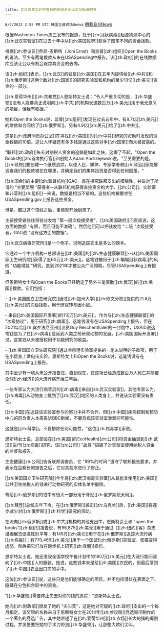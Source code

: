 ```yaml
---
title: 武汉病毒实验室得到的美国资金比实际报道的多
---
```

`6/2/2023 2:55 PM UTC 韩国正道农场Gnews` [轉載自GNews](https://gnews.org/articles/1352585)

 

根据Washinton Times周三发布的报道，处于[[zh:冠状病毒]]起源猜测中心的[[zh:武汉实验室]]在过去十年中从[[zh:美国政府]]获得了四笔不同的资金拨款。

根据[[zh:参议员]]乔尼\-恩斯特（Joni Ernst）和监督[[zh:组织]]Open the Books的说法，至少有两笔拨款从未在USASpending中报告，该[[zh:政府]]的在线数据库应该让公众有机会跟踪其资金的去向。

  

该[[zh:组织]]表示，[[zh:武汉]]的钱是[[zh:美国]]在五年内提供给[[zh:中共]]和[[zh:俄罗斯]]这两个敌对[[zh:国家]]的研究实验室和机构的至少13亿[[zh:美元]]资金的一部分。

  

  

[[zh:爱荷华州]][[zh:共和党]]人恩斯特女士说："令人严重关切的是，[[zh:华盛顿]]没有人能够真正说明向[[zh:中共]]的机构发送数百万[[zh:美元]]用于毫无意义的项目，但我有收据。”

她和Open the Books说，监督[[zh:组织]]发现在过去五年中，有8.7亿[[zh:美元]]的赠款和合同给了[[zh:俄罗斯]]。另有4.9亿[[zh:美元]]给了[[zh:中共]]。

这是[[zh:政府问责办公室]]在寻找[[zh:美国]]对[[zh:中共]]研究的资助时发现的资金数额的10倍。这让人怀疑还有多少钱是通过这些对手[[zh:国家]]而未被披露的。

  

"联邦[[zh:政府]]失去对纳税人资金的追踪是如此之快，这很了不起，"Open the Books的[[zh:首席执行官]]和创始人Adam Andrzejewski说。"至关重要的是，[[zh:政府]]要创建一个纸质追踪，以便人民、媒体、专家学者和[[zh:政治]]家能够调查我们的税款被花在哪里，并确定我们的集体投资是否得到任何回报。"

[[zh:国会]]的主要[[zh:监督机构]]GAO一直在探究联邦支出的模糊性，并说对于所谓的 "主要奖项 "获得者\--从联邦机构获得直接资金的大学、[[zh:公司]]、实验室和非营利[[zh:组织]]\--来说，数据是相当不错的。这些机构被要求在USASpending.gov上报告这些资金。

但是，超过这个顶线之后，事情就开始崩溃了。

  

主要接受者往往将钱分发给 "第一层次级接受者"，[[zh:美国政府]]问责局说，这方面的数据 "有限，而且可能不准确"。然后他们可以把钱发给 "二级 "次级接受者，GAO说 "没有这方面的数据"。

[[zh:武汉病毒研究所]]是一个例子，说明追踪支出是多么的棘手。

  

它通过一个中介机构\--总部设在[[zh:美国]]的[[zh:生态健康联盟]]\--从[[zh:美国国家卫生研究院]]获得了近60万[[zh:美元]]。这笔钱被用于[[zh:蝙蝠冠状病毒]]的风险 "功能增益 "研究，直到2021年才被公众广泛知晓，尽管USASpending上有报道。

但恩斯特女士和Open the Books已经确定了另外三笔资助[[zh:武汉]]的[[zh:美国]]拨款。它们包括：

  

\- [[zh:美国国立卫生研究院]]通过[[zh:加州大学]][[zh:欧文分校]]提供的21.6万[[zh:美元]]的次级拨款，用于研究转基因小鼠。

\- 来自[[zh:美国国际开发署]]的110万[[zh:美元]]，作为与[[zh:生态健康联盟]]的 "次级协议"，用于研究[[zh:病毒]]。这笔钱没有在USASpending上报告，但在2021年给[[zh:宾夕法尼亚州]]议员Guy Reschenthaler的一封信中，USAID说这笔钱是为了在[[zh:病毒]]蔓延到人类之前研究动物的发展。[[zh:美国国际开发署]]说，这笔钱从未被授权用于功能研究的收益。

  

\- [[zh:美国国立卫生研究院]]通过冷泉港实验室提供的一笔未说明的子款项，用于在小鼠身上做电击实验。恩斯特女士和Open the Books说，这笔钱没有在USASpending上报告。

其中至少有一项从未公开报告过，直到现在，在这场已经造成数百万人死亡并颠覆全球[[zh:经济]]的大流行病开始三年后。

  

一些专家认为大流行病背后的[[zh:病毒]]来自[[zh:武汉实验室]]。其他专家认为，[[zh:病毒]]从动物身上跳到了[[zh:武汉]]地区的人类身上，并说该实验室没有责任。

[[zh:中国]]在追踪该实验室参与的努力中并不合作，但[[zh:中国]]疾病控制和预防中心的前负责人本周告诉BBC新闻，不要忽视该实验室泄漏的可能性。

  

这就是[[zh:科学]]。不要排除任何可能性，"这位[[zh:病毒学]]家说。

恩斯特女士说，总部设在[[zh:美国]]的EcoHealth[[zh:公司]]将资金抽调到[[zh:武汉]]进行[[zh:病毒]]研究，该[[zh:公司]] "故意 "搞砸了对实验室使用纳税人资金的监督和报告。

生态健康[[zh:公司]]告诉联邦调查员，它 "99%的时间 "遵守了联邦报告要求，并表示在监察长的报告之后，它对其程序进行了修正。

[[zh:美国国立卫生研究院]]今年将[[zh:武汉病毒实验室]]从其批准使用[[zh:美国]]公共卫生纳税人的钱进行动物研究的实体名单中删除。

寄给[[zh:俄罗斯]]的钱中有很大一部分用于补贴[[zh:俄罗斯航天局]]。

[[zh:拜登]]总统去年下令，在[[zh:俄罗斯]]袭击[[zh:乌克兰]]后，[[zh:美国]]将逐步减少对[[zh:俄罗斯]][[zh:科学]]研究的资助。

在流向[[zh:俄罗斯]]或[[zh:中共]]机构的其他支出中，恩斯特女士和 "open the books”[[zh:组织]]报告说，有96,875[[zh:美元]]用于通过《[[zh:纽约]]客》杂志漫画展览促进性别平等；有145万[[zh:美元]]用于在[[zh:俄罗斯]]追踪大流行病[[zh:病毒]]；有770,466[[zh:美元]]用于一个国营[[zh:俄罗斯]]实验室，使猫变得虚弱，然后把它们放在跑步机上研究[[zh:脊髓]]损伤。

恩斯特女士说，她还发现全国学校午餐计划中的160万[[zh:美元]]在大流行期间流向了[[zh:中国]]人的服装。她说，这些钱本来是给[[zh:美国]]农民的，但最后落到了[[zh:中国]]农业出口商的手中。

这位[[zh:参议员]]说，这些只是他们能够确定的项目，并不包括潜伏在表面之下、隐藏在分包和合同中的资金。

"[[zh:华盛顿]]需要停止失去对你的钱的追踪！"恩斯特女士说。

她向[[zh:财政部]]颁发了她的 "尖叫奖"，这是她对可疑的[[zh:政府]]支出的一个每月指定。该奖项的名称来自于恩斯特女士在2014年[[zh:参议院]]竞选期间制作的一个著名的竞选广告，其中她讲述了在[[zh:爱荷华州]][[zh:农场]]长大的猪的阉割过程，并发誓要把她的手术刀带到[[zh:华盛顿]]，让那些大款们尖叫。
